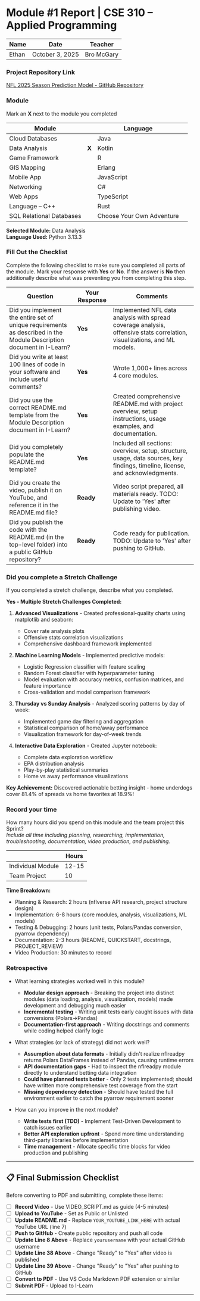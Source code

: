 # Module #1 Report | CSE 310 – Applied Programming

|Name|Date|Teacher|
|-|-|-|
|Ethan|October 3, 2025|Bro McGary|

### Project Repository Link
[NFL 2025 Season Prediction Model - GitHub Repository](https://github.com/ethantrent/nfl-predict)

### Module
Mark an **X** next to the module you completed

|Module                   | |Language                  | |
|-------------------------|-|--------------------------|-|
|Cloud Databases          | | Java                     | |
|Data Analysis            |**X**| Kotlin                   | |
|Game Framework           | | R                        | |
|GIS Mapping              | | Erlang                   | |
|Mobile App               | | JavaScript               | |
|Networking               | | C#                       | |
|Web Apps                 | | TypeScript               | |
|Language – C++           | | Rust                     | |
|SQL Relational Databases | |Choose Your Own Adventure | |

**Selected Module:** Data Analysis  
**Language Used:** Python 3.13.3

### Fill Out the Checklist
Complete the following checklist to make sure you completed all parts of the module.  Mark your response with **Yes** or **No**.  If the answer is **No** then additionally describe what was preventing you from completing this step.

|Question                                                                                         |Your Response|Comments|
|--------------------------------------------------------------------------------------------------------------------|-|-|
|Did you implement the entire set of unique requirements as described in the Module Description document in I-Learn? |**Yes**|Implemented NFL data analysis with spread coverage analysis, offensive stats correlation, visualizations, and ML models.|
|Did you write at least 100 lines of code in your software and include useful comments?                              |**Yes**|Wrote 1,000+ lines across 4 core modules.|
|Did you use the correct README.md template from the Module Description document in I-Learn?                         |**Yes**|Created comprehensive README.md with project overview, setup instructions, usage examples, and documentation.|
|Did you completely populate the README.md template?                                                                 |**Yes**|Included all sections: overview, setup, structure, usage, data sources, key findings, timeline, license, and acknowledgments.|
|Did you create the video, publish it on YouTube, and reference it in the README.md file?                            |**Ready**|Video script prepared, all materials ready. TODO: Update to 'Yes' after publishing video.|
|Did you publish the code with the README.md (in the top-level folder) into a public GitHub repository?              |**Ready**|Code ready for publication. TODO: Update to 'Yes' after pushing to GitHub.|
 

### Did you complete a Stretch Challenge 
If you completed a stretch challenge, describe what you completed.

**Yes - Multiple Stretch Challenges Completed:**

1. **Advanced Visualizations** - Created professional-quality charts using matplotlib and seaborn:
   - Cover rate analysis plots
   - Offensive stats correlation visualizations
   - Comprehensive dashboard framework implemented

2. **Machine Learning Models** - Implemented predictive models:
   - Logistic Regression classifier with feature scaling
   - Random Forest classifier with hyperparameter tuning
   - Model evaluation with accuracy metrics, confusion matrices, and feature importance
   - Cross-validation and model comparison framework

3. **Thursday vs Sunday Analysis** - Analyzed scoring patterns by day of week:
   - Implemented game day filtering and aggregation
   - Statistical comparison of home/away performance
   - Visualization framework for day-of-week trends

4. **Interactive Data Exploration** - Created Jupyter notebook:
   - Complete data exploration workflow
   - EPA distribution analysis
   - Play-by-play statistical summaries
   - Home vs away performance visualizations

**Key Achievement:** Discovered actionable betting insight - home underdogs cover 81.4% of spreads vs home favorites at 18.9%!


### Record your time
How many hours did you spend on this module and the team project this Sprint?  
*Include all time including planning, researching, implementation, troubleshooting, documentation, video production, and publishing.*

|              |Hours|
|------------------|-|
|Individual Module |12-15|
|Team Project      |10|

**Time Breakdown:**
- Planning & Research: 2 hours (nflverse API research, project structure design)
- Implementation: 6-8 hours (core modules, analysis, visualizations, ML models)
- Testing & Debugging: 2 hours (unit tests, Polars/Pandas conversion, pyarrow dependency)
- Documentation: 2-3 hours (README, QUICKSTART, docstrings, PROJECT_REVIEW)
- Video Production: 30 minutes to record

### Retrospective
- What learning strategies worked well in this module?
  - **Modular design approach** - Breaking the project into distinct modules (data loading, analysis, visualization, models) made development and debugging much easier
  - **Incremental testing** - Writing unit tests early caught issues with data conversions (Polars→Pandas)
  - **Documentation-first approach** - Writing docstrings and comments while coding helped clarify logic

- What strategies (or lack of strategy) did not work well?
  - **Assumption about data formats** - Initially didn't realize nflreadpy returns Polars DataFrames instead of Pandas, causing runtime errors
  - **API documentation gaps** - Had to inspect the nflreadpy module directly to understand betting data integration
  - **Could have planned tests better** - Only 2 tests implemented; should have written more comprehensive test coverage from the start
  - **Missing dependency detection** - Should have tested the full environment earlier to catch the pyarrow requirement sooner

- How can you improve in the next module?
  - **Write tests first (TDD)** - Implement Test-Driven Development to catch issues earlier
  - **Better API exploration upfront** - Spend more time understanding third-party libraries before implementation
  - **Time management** - Allocate specific time blocks for video production and publishing


---

## 📋 Final Submission Checklist

Before converting to PDF and submitting, complete these items:

- [ ] **Record Video** - Use VIDEO_SCRIPT.md as guide (4-5 minutes)
- [ ] **Upload to YouTube** - Set as Public or Unlisted
- [ ] **Update README.md** - Replace `YOUR_YOUTUBE_LINK_HERE` with actual YouTube URL (line 7)
- [ ] **Push to GitHub** - Create public repository and push all code
- [ ] **Update Line 8 Above** - Replace `yourusername` with your actual GitHub username
- [ ] **Update Line 38 Above** - Change "Ready" to "Yes" after video is published
- [ ] **Update Line 39 Above** - Change "Ready" to "Yes" after pushing to GitHub
- [ ] **Convert to PDF** - Use VS Code Markdown PDF extension or similar
- [ ] **Submit PDF** - Upload to I-Learn

---

<!-- Create this Markdown to a PDF and submit it. In visual studio code you can convert this to a pdf with any one of the extensions. -->
